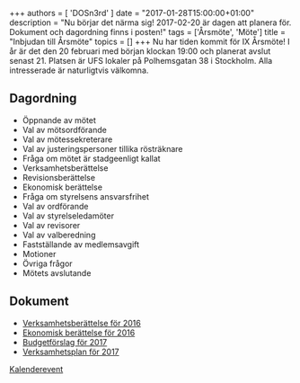 +++
authors = [ 'DOSn3rd' ]
date = "2017-01-28T15:00:00+01:00"
description = "Nu börjar det närma sig! 2017-02-20 är dagen att planera för. Dokument och dagordning finns i posten!"
tags = ['Årsmöte', 'Möte']
title = "Inbjudan till Årsmöte"
topics = []
+++
Nu har tiden kommit för IX Årsmöte! I år är det den 20 februari med början klockan 19:00 och planerat avslut senast 21. Platsen är UFS lokaler på Polhemsgatan 38 i Stockholm. Alla intresserade är naturligtvis välkomna.

Dagordning
---
* Öppnande av mötet
* Val av mötsordförande
* Val av mötessekreterare
* Val av justeringspersoner tillika rösträknare
* Fråga om mötet är stadgeenligt kallat
* Verksamhetsberättelse
* Revisionsberättelse
* Ekonomisk berättelse
* Fråga om styrelsens ansvarsfrihet
* Val av ordförande
* Val av styrelseledamöter
* Val av revisorer
* Val av valberedning
* Fastställande av medlemsavgift
* Motioner
* Övriga frågor 
* Mötets avslutande


Dokument
---
- [Verksamhetsberättelse för 2016](/documents/2016-verksamhetsberattelse.pdf)
- [Ekonomisk berättelse för 2016](/documents/2017-financial-report-2016.pdf)
- [Budgetförslag för 2017](/documents/2017-proposed-budget.pdf)
- [Verksamhetsplan för 2017](/documents/2017-verksamhetsplan.pdf)

[Kalenderevent](https://www.google.com/calendar/event?eid=NzVpajhlMzM3NHAzY2I5azZrcGppYjlrY2hnajhiOXBjaGdqMmI5bzYxaW1hb2hoY2NyNjRjYjE2ayByb2JxMjVhYnBrbDg3MG9mbnBtdmg0OXQ0a0Bn&ctz=Europe/Stockholm)

